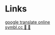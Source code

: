 # Links
[google translate online](https://translate.google.com/?hl=ru&sl=en&tl=ru&op=translate)  
[symbl.cc 👑 💎](https://symbl.cc/)
